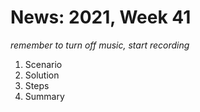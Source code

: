 # News: 2021, Week 41

*remember to turn off music, start recording*

1. Scenario
2. Solution
3. Steps
4. Summary

